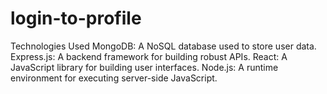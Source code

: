 # login-to-profile
Technologies Used
MongoDB: A NoSQL database used to store user data.
Express.js: A backend framework for building robust APIs.
React: A JavaScript library for building user interfaces.
Node.js: A runtime environment for executing server-side JavaScript.

